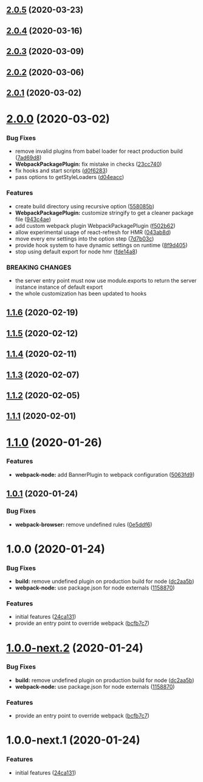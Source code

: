 ## [2.0.5](https://github.com/amille44420/dev-scripts/compare/v2.0.4...v2.0.5) (2020-03-23)

## [2.0.4](https://github.com/amille44420/dev-scripts/compare/v2.0.3...v2.0.4) (2020-03-16)

## [2.0.3](https://github.com/amille44420/dev-scripts/compare/v2.0.2...v2.0.3) (2020-03-09)

## [2.0.2](https://github.com/amille44420/dev-scripts/compare/v2.0.1...v2.0.2) (2020-03-06)

## [2.0.1](https://github.com/amille44420/dev-scripts/compare/v2.0.0...v2.0.1) (2020-03-02)

# [2.0.0](https://github.com/amille44420/dev-scripts/compare/v1.1.6...v2.0.0) (2020-03-02)


### Bug Fixes

* remove invalid plugins from babel loader for react production build ([7ad69d8](https://github.com/amille44420/dev-scripts/commit/7ad69d80c84194b499c461a2bc57488c69329d09))
* **WebpackPackagePlugin:** fix mistake in checks ([23cc740](https://github.com/amille44420/dev-scripts/commit/23cc7403f0905fdee809dac504ebccec1eeba434))
* fix hooks and start scripts ([d0f6283](https://github.com/amille44420/dev-scripts/commit/d0f6283dfa234c64e1fb01efc40917d9657a4349))
* pass options to getStyleLoaders ([d04eacc](https://github.com/amille44420/dev-scripts/commit/d04eacc9ce5c7da970bb48900b8cf279f1775759))


### Features

* create build directory using recursive option ([558085b](https://github.com/amille44420/dev-scripts/commit/558085b8ea69f8c757c848c9ef622c87fcee8f2e))
* **WebpackPackagePlugin:** customize stringify to get a cleaner package file ([943c4ae](https://github.com/amille44420/dev-scripts/commit/943c4aee65771402db300e15805fffa444dd78b3))
* add custom webpack plugin WebpackPackagePlugin ([f502b62](https://github.com/amille44420/dev-scripts/commit/f502b62e183d90095dfd5115abd19903cf35c166))
* allow experimental usage of react-refresh for HMR ([043ab8d](https://github.com/amille44420/dev-scripts/commit/043ab8d3cdfe747f835234948b8d132fc424c295))
* move every env settings into the option step ([7d7b03c](https://github.com/amille44420/dev-scripts/commit/7d7b03c69a7567b3df789bbbb40d666125387f34))
* provide hook system to have dynamic settings on runtime ([8f9d405](https://github.com/amille44420/dev-scripts/commit/8f9d40577068d83da112ab5d92ac22d18f35a6da))
* stop using default export for node hmr ([fde14a8](https://github.com/amille44420/dev-scripts/commit/fde14a869c3bccabeeb6f6ef5f55aa6b4c5756f6))


### BREAKING CHANGES

* the server entry point must now use module.exports to return the server instance instance of default export
* the whole customization has been updated to hooks

## [1.1.6](https://github.com/amille44420/dev-scripts/compare/v1.1.5...v1.1.6) (2020-02-19)

## [1.1.5](https://github.com/amille44420/dev-scripts/compare/v1.1.4...v1.1.5) (2020-02-12)

## [1.1.4](https://github.com/amille44420/dev-scripts/compare/v1.1.3...v1.1.4) (2020-02-11)

## [1.1.3](https://github.com/amille44420/dev-scripts/compare/v1.1.2...v1.1.3) (2020-02-07)

## [1.1.2](https://github.com/amille44420/dev-scripts/compare/v1.1.1...v1.1.2) (2020-02-05)

## [1.1.1](https://github.com/amille44420/dev-scripts/compare/v1.1.0...v1.1.1) (2020-02-01)

# [1.1.0](https://github.com/amille44420/dev-scripts/compare/v1.0.1...v1.1.0) (2020-01-26)


### Features

* **webpack-node:** add BannerPlugin to webpack configuration ([5063fd9](https://github.com/amille44420/dev-scripts/commit/5063fd9ac3ef07143d18af870ef43046c8019c5d))

## [1.0.1](https://github.com/amille44420/dev-scripts/compare/v1.0.0...v1.0.1) (2020-01-24)


### Bug Fixes

* **webpack-browser:** remove undefined rules ([0e5ddf6](https://github.com/amille44420/dev-scripts/commit/0e5ddf618a5a5d0d08a4e428a8f4d2f0512ec2f8))

# 1.0.0 (2020-01-24)


### Bug Fixes

* **build:** remove undefined plugin on production build for node ([dc2aa5b](https://github.com/amille44420/dev-scripts/commit/dc2aa5b8ccafeae71d667f2e11786271bc399901))
* **webpack-node:** use package.json for node externals ([1158870](https://github.com/amille44420/dev-scripts/commit/1158870a817675d6927969b3eee3984b9d88064f))


### Features

* initial features ([24ca131](https://github.com/amille44420/dev-scripts/commit/24ca131854cf4e8231e0fd90372b564d245c60e6))
* provide an entry point to override webpack ([bcfb7c7](https://github.com/amille44420/dev-scripts/commit/bcfb7c7fc2d0a4bb0b41d7fa3ad52df499c3a4ea))

# [1.0.0-next.2](https://github.com/amille44420/dev-scripts/compare/v1.0.0-next.1...v1.0.0-next.2) (2020-01-24)


### Bug Fixes

* **build:** remove undefined plugin on production build for node ([dc2aa5b](https://github.com/amille44420/dev-scripts/commit/dc2aa5b8ccafeae71d667f2e11786271bc399901))
* **webpack-node:** use package.json for node externals ([1158870](https://github.com/amille44420/dev-scripts/commit/1158870a817675d6927969b3eee3984b9d88064f))


### Features

* provide an entry point to override webpack ([bcfb7c7](https://github.com/amille44420/dev-scripts/commit/bcfb7c7fc2d0a4bb0b41d7fa3ad52df499c3a4ea))

# 1.0.0-next.1 (2020-01-24)


### Features

* initial features ([24ca131](https://github.com/amille44420/dev-scripts/commit/24ca131854cf4e8231e0fd90372b564d245c60e6))
